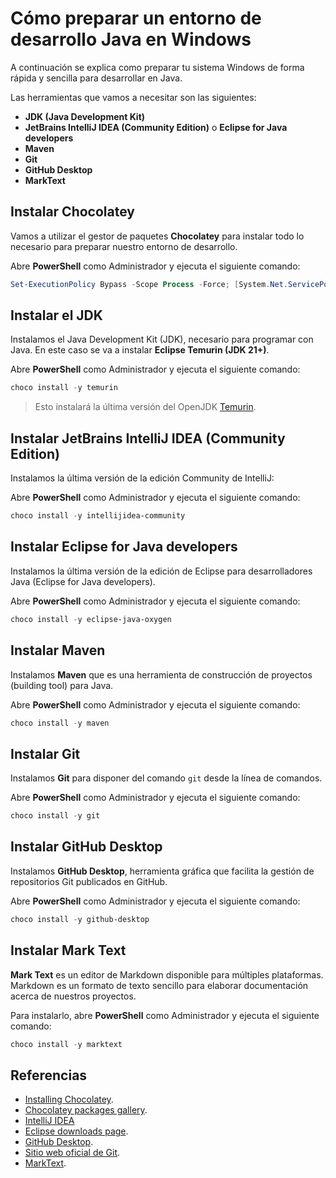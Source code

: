 # Cómo preparar un entorno de desarrollo Java en Windows

A continuación se explica como preparar tu sistema Windows de forma rápida y sencilla para desarrollar en Java.

Las herramientas que vamos a necesitar son las siguientes:

- **JDK (Java Development Kit)**
- **JetBrains IntelliJ IDEA (Community Edition)** o **Eclipse for Java developers**
- **Maven**
- **Git**
- **GitHub Desktop**
- **MarkText**

## Instalar Chocolatey

Vamos a utilizar el gestor de paquetes **Chocolatey** para instalar todo lo necesario para preparar nuestro entorno de desarrollo.

Abre **PowerShell** como Administrador y ejecuta el siguiente comando:

```powershell
Set-ExecutionPolicy Bypass -Scope Process -Force; [System.Net.ServicePointManager]::SecurityProtocol = [System.Net.ServicePointManager]::SecurityProtocol -bor 3072; iex ((New-Object System.Net.WebClient).DownloadString('https://community.chocolatey.org/install.ps1'))
```

## Instalar el JDK

Instalamos el Java Development Kit (JDK), necesario para programar con Java. En este caso se va a instalar **Eclipse Temurin (JDK 21+)**.

Abre **PowerShell** como Administrador y ejecuta el siguiente comando:

```powershell
choco install -y temurin
```

> Esto instalará la última versión del OpenJDK [Temurin](https://adoptium.net/).

## Instalar JetBrains IntelliJ IDEA (Community Edition)

Instalamos la última versión de la edición Community de IntelliJ:

Abre **PowerShell** como Administrador y ejecuta el siguiente comando:

```powershell
choco install -y intellijidea-community
```

## Instalar Eclipse for Java developers

Instalamos la última versión de la edición de Eclipse para desarrolladores Java (Eclipse for Java developers).

Abre **PowerShell** como Administrador y ejecuta el siguiente comando:

```powershell
choco install -y eclipse-java-oxygen
```

## Instalar Maven

Instalamos **Maven** que es una herramienta de construcción de proyectos (building tool) para Java.

Abre **PowerShell** como Administrador y ejecuta el siguiente comando:

```powershell
choco install -y maven
```

## Instalar Git

Instalamos **Git** para disponer del comando `git` desde la línea de comandos.

Abre **PowerShell** como Administrador y ejecuta el siguiente comando:

```powershell
choco install -y git
```

## Instalar GitHub Desktop

Instalamos **GitHub Desktop**, herramienta gráfica que facilita la gestión de repositorios Git publicados en GitHub.

Abre **PowerShell** como Administrador y ejecuta el siguiente comando:

```powershell
choco install -y github-desktop
```

## Instalar Mark Text

**Mark Text** es un editor de Markdown disponible para múltiples plataformas. Markdown es un formato de texto sencillo para elaborar documentación acerca de nuestros proyectos.

Para instalarlo, abre **PowerShell** como Administrador y ejecuta el siguiente comando:

```powershell
choco install -y marktext
```

## Referencias

- [Installing Chocolatey](https://chocolatey.org/install).
- [Chocolatey packages gallery](https://chocolatey.org/packages).
- [IntelliJ IDEA](https://www.jetbrains.com/idea/)
- [Eclipse downloads page](https://www.eclipse.org/downloads/).
- [GitHub Desktop](https://desktop.github.com/).
- [Sitio web oficial de Git](https://git-scm.com/).
- [MarkText](https://marktext.app/).